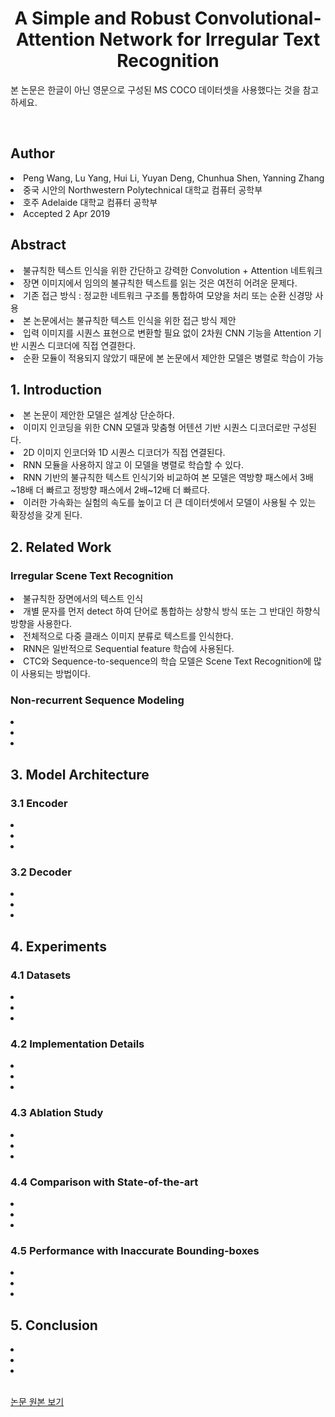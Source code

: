 <div align='center'>
    <h1> A Simple and Robust Convolutional-Attention Network for Irregular Text Recognition</h1>
</div>

본 논문은 한글이 아닌 영문으로 구성된 MS COCO 데이터셋을 사용했다는 것을 참고하세요.

<br>

<h2>Author</h2>
<li>Peng Wang, Lu Yang, Hui Li, Yuyan Deng, Chunhua Shen, Yanning Zhang</li>
<li>중국 시안의 Northwestern Polytechnical 대학교 컴퓨터 공학부</li>
<li>호주 Adelaide 대학교 컴퓨터 공학부</li>
<li>Accepted 2 Apr 2019</li>

<h2>Abstract</h2>
<li>불규칙한 텍스트 인식을 위한 간단하고 강력한 Convolution + Attention 네트워크</li>
<li>장면 이미지에서 임의의 불규칙한 텍스트를 읽는 것은 여전히 어려운 문제다.</li>
<li>기존 접근 방식 : 정교한 네트워크 구조를 통합하여 모양을 처리 또는 순환 신경망 사용</li>
<li>본 논문에서는 불규칙한 텍스트 인식을 위한 접근 방식 제안</li>
<li>입력 이미지를 시퀀스 표현으로 변환할 필요 없이 2차원 CNN 기능을 Attention 기반 시퀀스 디코더에 직접 연결한다.</li>
<li>순환 모듈이 적용되지 않았기 때문에 본 논문에서 제안한 모델은 병렬로 학습이 가능</li>

<h2>1. Introduction</h2>
<li>본 논문이 제안한 모델은 설계상 단순하다.</li>
<li>이미지 인코딩을 위한 CNN 모델과 맞춤형 어텐션 기반 시퀀스 디코더로만 구성된다.</li>
<li>2D 이미지 인코더와 1D 시퀀스 디코더가 직접 연결된다.</li>
<li>RNN 모듈을 사용하지 않고 이 모델을 병렬로 학습할 수 있다.</li>
<li>RNN 기반의 불규칙한 텍스트 인식기와 비교하여 본 모델은 역방향 패스에서 3배~18배 더 빠르고 정방향 패스에서 2배~12배 더 빠르다.</li>
<li>이러한 가속화는 실험의 속도를 높이고 더 큰 데이터셋에서 모델이 사용될 수 있는 확장성을 갖게 된다.</li>

<h2>2. Related Work</h2>
<h3>Irregular Scene Text Recognition</h3>
<li>불규칙한 장면에서의 텍스트 인식</li>
<li>개별 문자를 먼저 detect 하여 단어로 통합하는 상향식 방식 또는 그 반대인 하향식 방향을 사용한다.</li>
<li>전체적으로 다중 클래스 이미지 분류로 텍스트를 인식한다.</li>
<li>RNN은 일반적으로 Sequential feature 학습에 사용된다.</li>
<li>CTC와 Sequence-to-sequence의 학습 모델은 Scene Text Recognition에 많이 사용되는 방법이다.</li>

<h3>Non-recurrent Sequence Modeling</h3>
<li></li>
<li></li>
<li></li>

<h2>3. Model Architecture</h2>
<h3>3.1 Encoder</h3>
<li></li>
<li></li>
<li></li>

<h3>3.2 Decoder </h3>
<li></li>
<li></li>
<li></li>

<h2>4. Experiments</h2>
<h3>4.1 Datasets</h3>
<li></li>
<li></li>
<li></li>

<h3>4.2 Implementation Details</h3>
<li></li>
<li></li>
<li></li>

<h3>4.3 Ablation Study</h3>
<li></li>
<li></li>
<li></li>

<h3>4.4 Comparison with State-of-the-art</h3>
<li></li>
<li></li>
<li></li>

<h3>4.5 Performance with Inaccurate Bounding-boxes</h3>
<li></li>
<li></li>
<li></li>

<h2>5. Conclusion</h2>
<li></li>
<li></li>
<li></li>

<br>

<a href='https://www.researchgate.net/publication/332169025_A_Simple_and_Robust_Convolutional-Attention_Network_for_Irregular_Text_Recognition'>논문 원본 보기</a>